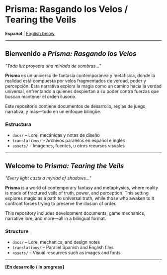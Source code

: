 # Prisma: Rasgando los Velos / Tearing the Veils

**Español** | [English below](#english)

---

## Bienvenido a *Prisma: Rasgando los Velos*

*"Toda luz proyecta una miríada de sombras..."*

**Prisma** es un universo de fantasía contemporánea y metafísica, donde la realidad está compuesta por velos fragmentados de verdad, poder y percepción. Esta narrativa explora la magia como un camino hacia la verdad universal, enfrentando a quienes despiertan a su poder contra fuerzas que buscan mantener el orden ilusorio.

Este repositorio contiene documentos de desarrollo, reglas de juego, narrativa, y más—todo en un enfoque bilingüe.

### Estructura

- `docs/` – Lore, mecánicas y notas de diseño
- `translations/` – Archivos paralelos en español e inglés
- `assets/` – Imágenes, fuentes, u otros recursos visuales

---

## Welcome to *Prisma: Tearing the Veils*

*"Every light casts a myriad of shadows..."*

**Prisma** is a world of contemporary fantasy and metaphysics, where reality is made of fractured veils of truth, power, and perception. This setting explores magic as a path to universal truth, while those who awaken to it confront forces trying to preserve the illusion of order.

This repository includes development documents, game mechanics, narrative lore, and more—all in a bilingual format.

### Structure

- `docs/` – Lore, mechanics, and design notes
- `translations/` – Parallel Spanish and English files
- `assets/` – Visual resources such as images and fonts

---

**[En desarrollo / In progress]**
